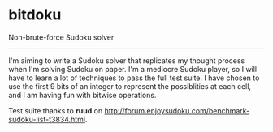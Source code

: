 bitdoku
======

Non-brute-force Sudoku solver

* * *

I'm aiming to write a Sudoku solver that replicates my thought process when I'm solving Sudoku on paper.
I'm a mediocre Sudoku player, so I will have to learn a lot of techniques to pass the full test suite.
I have chosen to use the first 9 bits of an integer to represent the possiblities at each cell, 
and I am having fun with bitwise operations.

Test suite thanks to **ruud** on http://forum.enjoysudoku.com/benchmark-sudoku-list-t3834.html.
